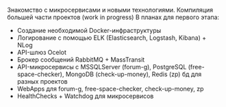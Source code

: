 Знакомство с микросервисами и новыми технологиями. Компиляция большей части проектов (work in progress)
В планах для первого этапа:
- Создание необходимой Docker-инфраструктуры
- Логирование с помощью ELK (Elasticsearch, Logstash, Kibana) + NLog
- API-шлюз Ocelot
- Брокер сообщений RabbitMQ + MassTransit
- API-микросервисы с MSSQLServer (forum-g), PostgreSQL (free-space-checker), MongoDB (check-up-money), Redis (zp) бд для разных проектов
- WebApps для forum-g, free-space-checker, check-up-money, zp
- HealthChecks + Watchdog для микросервисов
